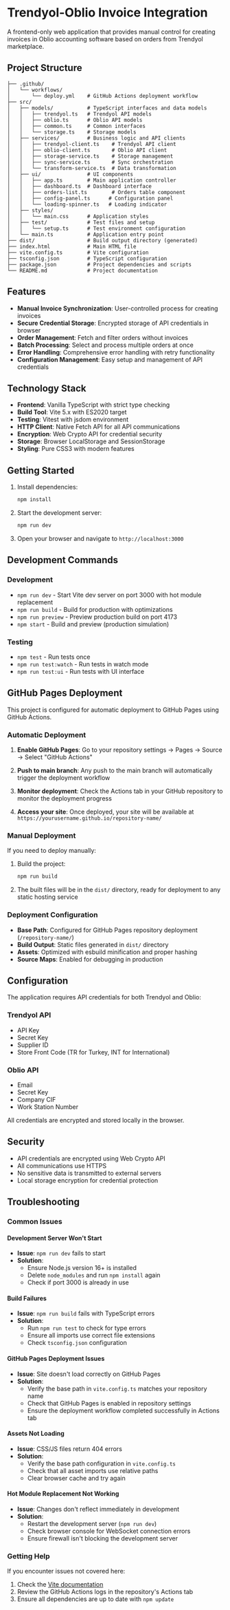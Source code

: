 # Trendyol-Oblio Invoice Integration

A frontend-only web application that provides manual control for creating invoices in Oblio accounting software based on orders from Trendyol marketplace.

## Project Structure

```
├── .github/
│   └── workflows/
│       └── deploy.yml    # GitHub Actions deployment workflow
├── src/
│   ├── models/           # TypeScript interfaces and data models
│   │   ├── trendyol.ts   # Trendyol API models
│   │   ├── oblio.ts      # Oblio API models
│   │   ├── common.ts     # Common interfaces
│   │   └── storage.ts    # Storage models
│   ├── services/         # Business logic and API clients
│   │   ├── trendyol-client.ts    # Trendyol API client
│   │   ├── oblio-client.ts       # Oblio API client
│   │   ├── storage-service.ts    # Storage management
│   │   ├── sync-service.ts       # Sync orchestration
│   │   └── transform-service.ts  # Data transformation
│   ├── ui/               # UI components
│   │   ├── app.ts        # Main application controller
│   │   ├── dashboard.ts  # Dashboard interface
│   │   ├── orders-list.ts        # Orders table component
│   │   ├── config-panel.ts      # Configuration panel
│   │   └── loading-spinner.ts   # Loading indicator
│   ├── styles/
│   │   └── main.css      # Application styles
│   ├── test/             # Test files and setup
│   │   └── setup.ts      # Test environment configuration
│   └── main.ts           # Application entry point
├── dist/                 # Build output directory (generated)
├── index.html            # Main HTML file
├── vite.config.ts        # Vite configuration
├── tsconfig.json         # TypeScript configuration
├── package.json          # Project dependencies and scripts
└── README.md             # Project documentation
```

## Features

- **Manual Invoice Synchronization**: User-controlled process for creating invoices
- **Secure Credential Storage**: Encrypted storage of API credentials in browser
- **Order Management**: Fetch and filter orders without invoices
- **Batch Processing**: Select and process multiple orders at once
- **Error Handling**: Comprehensive error handling with retry functionality
- **Configuration Management**: Easy setup and management of API credentials

## Technology Stack

- **Frontend**: Vanilla TypeScript with strict type checking
- **Build Tool**: Vite 5.x with ES2020 target
- **Testing**: Vitest with jsdom environment
- **HTTP Client**: Native Fetch API for all API communications
- **Encryption**: Web Crypto API for credential security
- **Storage**: Browser LocalStorage and SessionStorage
- **Styling**: Pure CSS3 with modern features

## Getting Started

1. Install dependencies:
   ```bash
   npm install
   ```

2. Start the development server:
   ```bash
   npm run dev
   ```

3. Open your browser and navigate to `http://localhost:3000`

## Development Commands

### Development
- `npm run dev` - Start Vite dev server on port 3000 with hot module replacement
- `npm run build` - Build for production with optimizations
- `npm run preview` - Preview production build on port 4173
- `npm start` - Build and preview (production simulation)

### Testing
- `npm test` - Run tests once
- `npm run test:watch` - Run tests in watch mode
- `npm run test:ui` - Run tests with UI interface

## GitHub Pages Deployment

This project is configured for automatic deployment to GitHub Pages using GitHub Actions.

### Automatic Deployment

1. **Enable GitHub Pages**: Go to your repository settings → Pages → Source → Select "GitHub Actions"

2. **Push to main branch**: Any push to the main branch will automatically trigger the deployment workflow

3. **Monitor deployment**: Check the Actions tab in your GitHub repository to monitor the deployment progress

4. **Access your site**: Once deployed, your site will be available at `https://yourusername.github.io/repository-name/`

### Manual Deployment

If you need to deploy manually:

1. Build the project:
   ```bash
   npm run build
   ```

2. The built files will be in the `dist/` directory, ready for deployment to any static hosting service

### Deployment Configuration

- **Base Path**: Configured for GitHub Pages repository deployment (`/repository-name/`)
- **Build Output**: Static files generated in `dist/` directory
- **Assets**: Optimized with esbuild minification and proper hashing
- **Source Maps**: Enabled for debugging in production

## Configuration

The application requires API credentials for both Trendyol and Oblio:

### Trendyol API
- API Key
- Secret Key
- Supplier ID
- Store Front Code (TR for Turkey, INT for International)

### Oblio API
- Email
- Secret Key
- Company CIF
- Work Station Number

All credentials are encrypted and stored locally in the browser.

## Security

- API credentials are encrypted using Web Crypto API
- All communications use HTTPS
- No sensitive data is transmitted to external servers
- Local storage encryption for credential protection

## Troubleshooting

### Common Issues

#### Development Server Won't Start
- **Issue**: `npm run dev` fails to start
- **Solution**: 
  - Ensure Node.js version 16+ is installed
  - Delete `node_modules` and run `npm install` again
  - Check if port 3000 is already in use

#### Build Failures
- **Issue**: `npm run build` fails with TypeScript errors
- **Solution**:
  - Run `npm run test` to check for type errors
  - Ensure all imports use correct file extensions
  - Check `tsconfig.json` configuration

#### GitHub Pages Deployment Issues
- **Issue**: Site doesn't load correctly on GitHub Pages
- **Solution**:
  - Verify the base path in `vite.config.ts` matches your repository name
  - Check that GitHub Pages is enabled in repository settings
  - Ensure the deployment workflow completed successfully in Actions tab

#### Assets Not Loading
- **Issue**: CSS/JS files return 404 errors
- **Solution**:
  - Verify the base path configuration in `vite.config.ts`
  - Check that all asset imports use relative paths
  - Clear browser cache and try again

#### Hot Module Replacement Not Working
- **Issue**: Changes don't reflect immediately in development
- **Solution**:
  - Restart the development server (`npm run dev`)
  - Check browser console for WebSocket connection errors
  - Ensure firewall isn't blocking the development server

### Getting Help

If you encounter issues not covered here:
1. Check the [Vite documentation](https://vitejs.dev/guide/troubleshooting.html)
2. Review the GitHub Actions logs in the repository's Actions tab
3. Ensure all dependencies are up to date with `npm update`